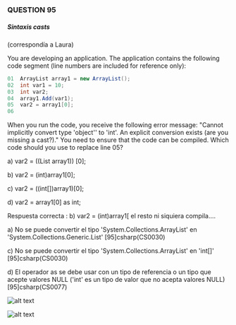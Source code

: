 ### QUESTION 95 

##### Sintaxis casts

(correspondía a Laura)

You are developing an application.
The application contains the following code segment (line numbers are included for reference only):


```c#
01	ArrayList array1 = new ArrayList();
02	int var1 = 10;
03	int var2;
04	array1.Add(var1);	
05	var2 = array1[0];
06	 
````

When you run the code, you receive the following error message: "Cannot implicitly convert type 'object'' to 'int'.
An explicit conversion exists (are you missing a cast?)."
You need to ensure that the code can be compiled.
Which code should you use to replace line 05?



a) var2 = ((List<int> array1)) [0];

b) var2 = (int)array1[0];

c) var2 = ((int[])array1)[0];

d) var2 = array1[0] as int;



Respuesta correcta :  b) var2 = (int)array1[
el resto ni siquiera compila....

a)  No se puede convertir el tipo 'System.Collections.ArrayList' en 'System.Collections.Generic.List<int>' [95]csharp(CS0030)

c)  No se puede convertir el tipo 'System.Collections.ArrayList' en 'int[]' [95]csharp(CS0030)

d)  El operador as se debe usar con un tipo de referencia o un tipo que acepte valores NULL ('int' es un tipo de valor que no acepta valores NULL) [95]csharp(CS0077)

![alt text](solucion.PNG "solucion")

![alt text](solucion2.PNG "solucion")



